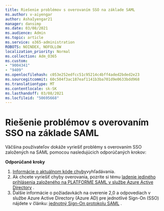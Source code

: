 ```yaml
---
title: Riešenie problémov s overovaním SSO na základe SAML
ms.author: v-aiyengar
author: AshaIyengar21
manager: dansimp
ms.date: 03/08/2021
ms.audience: Admin
ms.topic: article
ms.service: o365-administration
ROBOTS: NOINDEX, NOFOLLOW
localization_priority: Normal
ms.collection: Adm_O365
ms.custom:
- "9004341"
- "9409"
ms.openlocfilehash: c053e252edfcc51c95214c4bff4aded2bded2e23
ms.sourcegitcommit: 60c504f3ac187eaf1141b3ba701d9e0633bdd968
ms.translationtype: MT
ms.contentlocale: sk-SK
ms.lasthandoff: 03/08/2021
ms.locfileid: "50695668"
---
```

# <a name="troubleshoot-saml-based-sso-authentication-issues"></a>Riešenie problémov s overovaním SSO na základe SAML

Väčšina používateľov dokáže vyriešiť problémy s overovaním SSO založených na SAML pomocou nasledujúcich odporúčaných krokov:

**Odporúčané kroky**
1. [Informácie o aktuálnom kóde chyby](https://docs.microsoft.com/azure/active-directory/develop/reference-aadsts-error-codes#lookup-current-error-code-information)vyhľadávania.
1. Ak chcete vyriešiť chyby overovania, pozrite si tému [ladenie jediného prihlásenia založeného na PLATFORME SAML v službe Azure Active Directory](https://docs.microsoft.com/azure/active-directory/manage-apps/debug-saml-sso-issues) .
1. Ďalšie informácie o požiadavkách na overenie 2,0 a odpovediach v službe Azure Active Directory (Azure AD) pre jednotlivé Sign-On (SSO) nájdete v článku: [jednotný Sign-On protokolu SAML](https://docs.microsoft.com/azure/active-directory/develop/single-sign-on-saml-protocol) .


